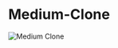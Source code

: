 # Medium-Clone
![Medium Clone](https://user-images.githubusercontent.com/102539316/168426181-2fc8441c-f44b-4534-8e62-c60b6b39aa9e.JPG)
